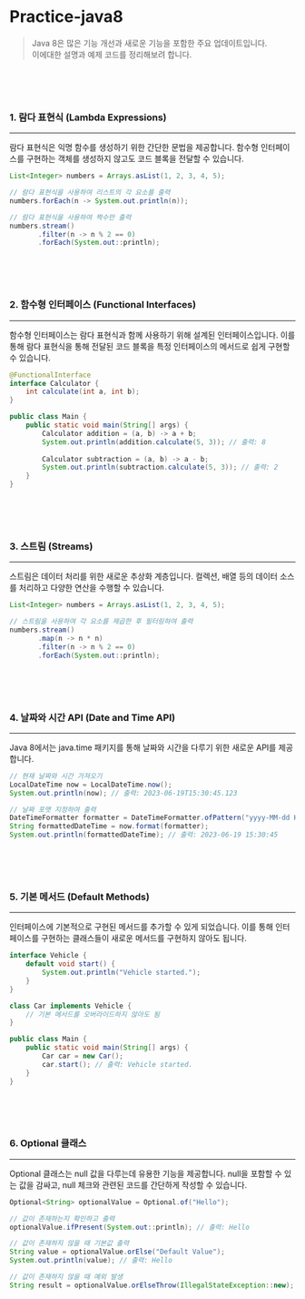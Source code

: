 # Practice-java8
> Java 8은 많은 기능 개선과 새로운 기능을 포함한 주요 업데이트입니다.    
> 이에대한 설명과 예제 코드를 정리해보려 합니다.

<br><br><br>
### 1. 람다 표현식 (Lambda Expressions)

---

람다 표현식은 익명 함수를 생성하기 위한 간단한 문법을 제공합니다. 함수형 인터페이스를 구현하는 객체를 생성하지 않고도 코드 블록을 전달할 수 있습니다.
``` java
List<Integer> numbers = Arrays.asList(1, 2, 3, 4, 5);

// 람다 표현식을 사용하여 리스트의 각 요소를 출력
numbers.forEach(n -> System.out.println(n));

// 람다 표현식을 사용하여 짝수만 출력
numbers.stream()
       .filter(n -> n % 2 == 0)
       .forEach(System.out::println);
```

<br><br><br>
### 2. 함수형 인터페이스 (Functional Interfaces)

---

함수형 인터페이스는 람다 표현식과 함께 사용하기 위해 설계된 인터페이스입니다. 이를 통해 람다 표현식을 통해 전달된 코드 블록을 특정 인터페이스의 메서드로 쉽게 구현할 수 있습니다.
``` java
@FunctionalInterface
interface Calculator {
    int calculate(int a, int b);
}

public class Main {
    public static void main(String[] args) {
        Calculator addition = (a, b) -> a + b;
        System.out.println(addition.calculate(5, 3)); // 출력: 8
        
        Calculator subtraction = (a, b) -> a - b;
        System.out.println(subtraction.calculate(5, 3)); // 출력: 2
    }
}
```

<br><br><br>
### 3. 스트림 (Streams)

---

스트림은 데이터 처리를 위한 새로운 추상화 계층입니다. 컬렉션, 배열 등의 데이터 소스를 처리하고 다양한 연산을 수행할 수 있습니다.
``` java
List<Integer> numbers = Arrays.asList(1, 2, 3, 4, 5);

// 스트림을 사용하여 각 요소를 제곱한 후 필터링하여 출력
numbers.stream()
       .map(n -> n * n)
       .filter(n -> n % 2 == 0)
       .forEach(System.out::println);
```

<br><br><br>
### 4. 날짜와 시간 API (Date and Time API)

---

Java 8에서는 java.time 패키지를 통해 날짜와 시간을 다루기 위한 새로운 API를 제공합니다.
``` java
// 현재 날짜와 시간 가져오기
LocalDateTime now = LocalDateTime.now();
System.out.println(now); // 출력: 2023-06-19T15:30:45.123

// 날짜 포맷 지정하여 출력
DateTimeFormatter formatter = DateTimeFormatter.ofPattern("yyyy-MM-dd HH:mm:ss");
String formattedDateTime = now.format(formatter);
System.out.println(formattedDateTime); // 출력: 2023-06-19 15:30:45
```

<br><br><br>
### 5. 기본 메서드 (Default Methods)

---

인터페이스에 기본적으로 구현된 메서드를 추가할 수 있게 되었습니다. 이를 통해 인터페이스를 구현하는 클래스들이 새로운 메서드를 구현하지 않아도 됩니다.
``` java
interface Vehicle {
    default void start() {
        System.out.println("Vehicle started.");
    }
}

class Car implements Vehicle {
    // 기본 메서드를 오버라이드하지 않아도 됨
}

public class Main {
    public static void main(String[] args) {
        Car car = new Car();
        car.start(); // 출력: Vehicle started.
    }
}
```


<br><br><br>
### 6. Optional 클래스

---

Optional 클래스는 null 값을 다루는데 유용한 기능을 제공합니다. null을 포함할 수 있는 값을 감싸고, null 체크와 관련된 코드를 간단하게 작성할 수 있습니다.
``` java
Optional<String> optionalValue = Optional.of("Hello");

// 값이 존재하는지 확인하고 출력
optionalValue.ifPresent(System.out::println); // 출력: Hello

// 값이 존재하지 않을 때 기본값 출력
String value = optionalValue.orElse("Default Value");
System.out.println(value); // 출력: Hello

// 값이 존재하지 않을 때 예외 발생
String result = optionalValue.orElseThrow(IllegalStateException::new);
```